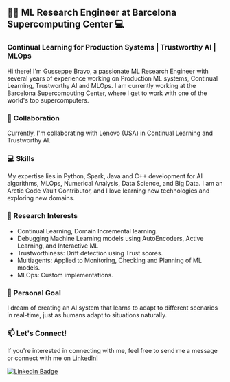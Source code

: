 ## 👨‍💻 ML Research Engineer at Barcelona Supercomputing Center 💻
### Continual Learning for Production Systems | Trustworthy AI | MLOps

Hi there! I'm Gusseppe Bravo, a passionate ML Research Engineer with several years of experience working on Production ML systems, Continual Learning, Trustworthy AI and MLOps. I am currently working at the Barcelona Supercomputing Center, where I get to work with one of the world's top supercomputers.

### 🤝 Collaboration
Currently, I'm collaborating with Lenovo (USA) in Continual Learning and Trustworthy AI.

### 💻 Skills
My expertise lies in Python, Spark, Java and C++ development for AI algorithms, MLOps, Numerical Analysis, Data Science, and Big Data. I am an Arctic Code Vault Contributor, and I love learning new technologies and exploring new domains.

### 🔬 Research Interests
- Continual Learning, Domain Incremental learning.
- Debugging Machine Learning models using AutoEncoders, Active Learning, and Interactive ML
- Trustworthiness: Drift detection using Trust scores. 
- Multiagents: Applied to Monitoring, Checking and Planning of ML models.
- MLOps: Custom implementations.

### 🌟 Personal Goal
I dream of creating an AI system that learns to adapt to different scenarios in real-time, just as humans adapt to situations naturally.

### 📫 Let's Connect!
If you're interested in connecting with me, feel free to send me a message or connect with me on [LinkedIn](https://www.linkedin.com/in/gusseppebravo/)!

[![LinkedIn Badge](https://img.shields.io/badge/LinkedIn--_.svg?style=social&logo=linkedin)](https://www.linkedin.com/in/gusseppebravo/)
